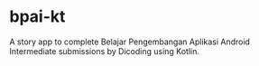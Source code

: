 # bpai-kt
A story app to complete Belajar Pengembangan Aplikasi Android Intermediate submissions by Dicoding using Kotlin.
